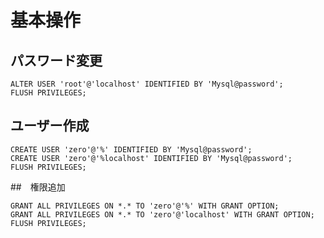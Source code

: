 
# 基本操作

## パスワード変更

``` code
ALTER USER 'root'@'localhost' IDENTIFIED BY 'Mysql@password';
FLUSH PRIVILEGES;
```

## ユーザー作成

```code
CREATE USER 'zero'@'%' IDENTIFIED BY 'Mysql@password';
CREATE USER 'zero'@'%localhost' IDENTIFIED BY 'Mysql@password';
FLUSH PRIVILEGES;
```

##　権限追加

```code
GRANT ALL PRIVILEGES ON *.* TO 'zero'@'%' WITH GRANT OPTION;
GRANT ALL PRIVILEGES ON *.* TO 'zero'@'localhost' WITH GRANT OPTION;
FLUSH PRIVILEGES;
```
